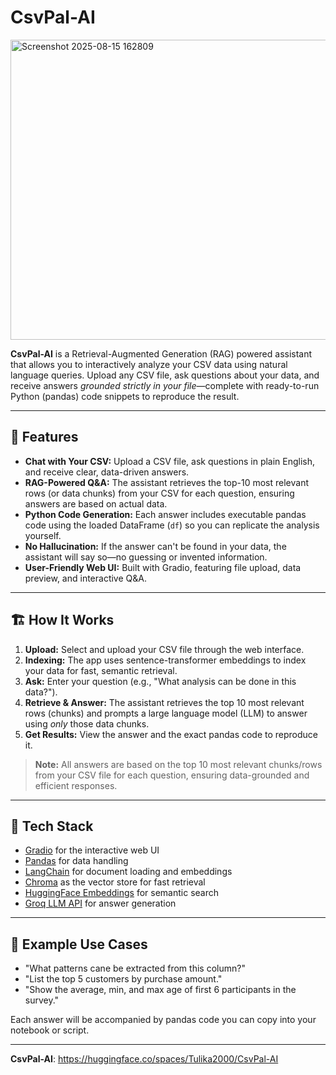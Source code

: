 # CsvPal-AI
<img width="1112" height="480" alt="Screenshot 2025-08-15 162809" src="https://github.com/user-attachments/assets/1cd3aca4-c320-486a-aaab-573a6361134a" />

**CsvPal-AI** is a Retrieval-Augmented Generation (RAG) powered assistant that allows you to interactively analyze your CSV data using natural language queries. Upload any CSV file, ask questions about your data, and receive answers *grounded strictly in your file*—complete with ready-to-run Python (pandas) code snippets to reproduce the result.

---

## 🚀 Features

- **Chat with Your CSV:** Upload a CSV file, ask questions in plain English, and receive clear, data-driven answers.
- **RAG-Powered Q&A:** The assistant retrieves the top-10 most relevant rows (or data chunks) from your CSV for each question, ensuring answers are based on actual data.
- **Python Code Generation:** Each answer includes executable pandas code using the loaded DataFrame (`df`) so you can replicate the analysis yourself.
- **No Hallucination:** If the answer can't be found in your data, the assistant will say so—no guessing or invented information.
- **User-Friendly Web UI:** Built with Gradio, featuring file upload, data preview, and interactive Q&A.

---

## 🏗️ How It Works

1. **Upload:** Select and upload your CSV file through the web interface.
2. **Indexing:** The app uses sentence-transformer embeddings to index your data for fast, semantic retrieval.
3. **Ask:** Enter your question (e.g., "What analysis can be done in this data?").
4. **Retrieve & Answer:** The assistant retrieves the top 10 most relevant rows (chunks) and prompts a large language model (LLM) to answer using *only* those data chunks.
5. **Get Results:** View the answer and the exact pandas code to reproduce it.

> **Note:** All answers are based on the top 10 most relevant chunks/rows from your CSV file for each question, ensuring data-grounded and efficient responses.

---

## 🧰 Tech Stack

- [Gradio](https://gradio.app/) for the interactive web UI
- [Pandas](https://pandas.pydata.org/) for data handling
- [LangChain](https://python.langchain.com/) for document loading and embeddings
- [Chroma](https://www.trychroma.com/) as the vector store for fast retrieval
- [HuggingFace Embeddings](https://huggingface.co/sentence-transformers/all-MiniLM-L6-v2) for semantic search
- [Groq LLM API](https://groq.com/) for answer generation


---

## 📑 Example Use Cases

- "What patterns cane be extracted from this column?"
- "List the top 5 customers by purchase amount."
- "Show the average, min, and max age of first 6 participants in the survey."

Each answer will be accompanied by pandas code you can copy into your notebook or script.

---

**CsvPal-AI**: https://huggingface.co/spaces/Tulika2000/CsvPal-AI
